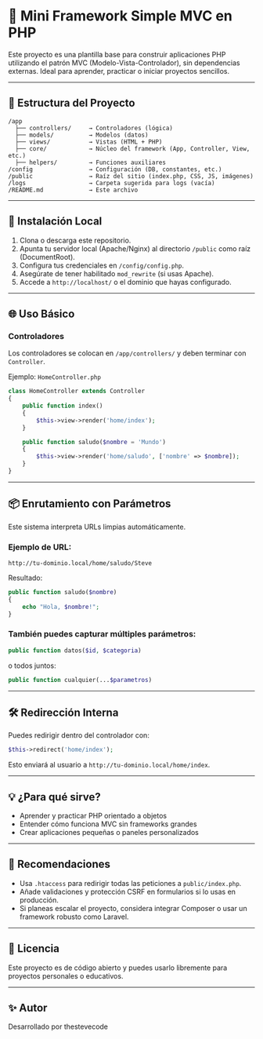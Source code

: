 # 🧩 Mini Framework Simple MVC en PHP

Este proyecto es una plantilla base para construir aplicaciones PHP utilizando el patrón MVC (Modelo-Vista-Controlador), sin dependencias externas. Ideal para aprender, practicar o iniciar proyectos sencillos.

---

## 📁 Estructura del Proyecto

```
/app
  ├── controllers/     → Controladores (lógica)
  ├── models/          → Modelos (datos)
  ├── views/           → Vistas (HTML + PHP)
  ├── core/            → Núcleo del framework (App, Controller, View, etc.)
  ├── helpers/         → Funciones auxiliares
/config                → Configuración (DB, constantes, etc.)
/public                → Raíz del sitio (index.php, CSS, JS, imágenes)
/logs                  → Carpeta sugerida para logs (vacía)
/README.md             → Este archivo
```

---

## 🚀 Instalación Local

1. Clona o descarga este repositorio.
2. Apunta tu servidor local (Apache/Nginx) al directorio `/public` como raíz (DocumentRoot).
3. Configura tus credenciales en `/config/config.php`.
4. Asegúrate de tener habilitado `mod_rewrite` (si usas Apache).
5. Accede a `http://localhost/` o el dominio que hayas configurado.

---

## 🌐 Uso Básico

### Controladores

Los controladores se colocan en `/app/controllers/` y deben terminar con `Controller`.

Ejemplo: `HomeController.php`

```php
class HomeController extends Controller
{
    public function index()
    {
        $this->view->render('home/index');
    }

    public function saludo($nombre = 'Mundo')
    {
        $this->view->render('home/saludo', ['nombre' => $nombre]);
    }
}
```

---

## 📦 Enrutamiento con Parámetros

Este sistema interpreta URLs limpias automáticamente.

### Ejemplo de URL:

```
http://tu-dominio.local/home/saludo/Steve
```

Resultado:

```php
public function saludo($nombre)
{
    echo "Hola, $nombre!";
}
```

### También puedes capturar múltiples parámetros:

```php
public function datos($id, $categoria)
```

o todos juntos:

```php
public function cualquier(...$parametros)
```

---

## 🛠 Redirección Interna

Puedes redirigir dentro del controlador con:

```php
$this->redirect('home/index');
```

Esto enviará al usuario a `http://tu-dominio.local/home/index`.

---

## 💡 ¿Para qué sirve?

- Aprender y practicar PHP orientado a objetos
- Entender cómo funciona MVC sin frameworks grandes
- Crear aplicaciones pequeñas o paneles personalizados

---

## 📌 Recomendaciones

- Usa `.htaccess` para redirigir todas las peticiones a `public/index.php`.
- Añade validaciones y protección CSRF en formularios si lo usas en producción.
- Si planeas escalar el proyecto, considera integrar Composer o usar un framework robusto como Laravel.

---

## 📝 Licencia

Este proyecto es de código abierto y puedes usarlo libremente para proyectos personales o educativos.

---

## ✨ Autor

Desarrollado por thestevecode
